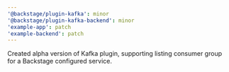 ```yaml
---
'@backstage/plugin-kafka': minor
'@backstage/plugin-kafka-backend': minor
'example-app': patch
'example-backend': patch
---
```


Created alpha version of Kafka plugin, supporting listing consumer group for a Backstage configured service.
